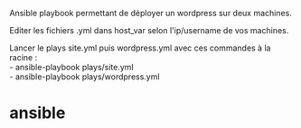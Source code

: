 Ansible playbook permettant de déployer un wordpress sur deux machines.

Editer les fichiers .yml dans host_var selon l'ip/username de vos machines.

Lancer le plays site.yml puis wordpress.yml avec ces commandes à la racine :   
                                                    - ansible-playbook plays/site.yml  
                                                    - ansible-playbook plays/wordpress.yml  
# ansible
